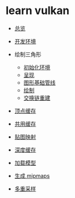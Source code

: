 # learn vulkan

* [总览](./Overview/README.md)

* [开发环境](./DevEnv/README.md)

* 绘制三角形
  * [初始化环境](./DrawingTrangle/SetUp.md)
  * [呈现](./DrawingTrangle/Presentation.md)
  * [图形基础管线](./DrawingTrangle/PipelineBasic.md)
  * [绘制](./DrawingTrangle/Drawing.md)
  * [交换链重建](./DrawingTrangle/SwapChainRecreation.md)

* [顶点缓存]()

* [共用缓存]()

* [贴图映射]()

* [深度缓存]()

* [加载模型]()

* [生成 mipmaps]()

* [多重采样]()